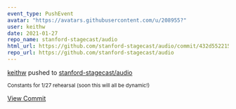 ```yaml
---
event_type: PushEvent
avatar: "https://avatars.githubusercontent.com/u/208955?"
user: keithw
date: 2021-01-27
repo_name: stanford-stagecast/audio
html_url: https://github.com/stanford-stagecast/audio/commit/432d55221505fa1061b4bab1d323a3ac2be49b13
repo_url: https://github.com/stanford-stagecast/audio
---
```


<a href='https://github.com/keithw' target='_blank'>keithw</a> pushed to <a href='https://github.com/stanford-stagecast/audio' target='_blank'>stanford-stagecast/audio</a>

<small>Constants for 1/27 rehearsal (soon this will all be dynamic!)</small>

<a href='https://github.com/stanford-stagecast/audio/commit/432d55221505fa1061b4bab1d323a3ac2be49b13' target='_blank'>View Commit</a>